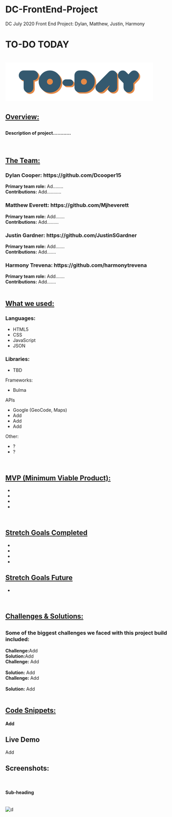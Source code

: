 # DC-FrontEnd-Project
DC July 2020 Front End Project: Dylan, Matthew, Justin, Harmony


<h1>TO-DO TODAY<h1>

<img src="images/To-Do_Today_Logo.png">

<h2><u>Overview:</u><h2>
<h4>Description of project............</h4>

</br>

<h2><u>The Team:</u></h2>

<h3>Dylan Cooper: https://github.com/Dcooper15</h3>
<b>Primary team role:</b> Ad........
</br>
<b>Contributions:</b> Add...........

<h3>Matthew Everett: https://github.com/Mjheverett</h3>
<b>Primary team role:</b> Add.......
</br>
<b>Contributions:</b> Add.........

<h3>Justin Gardner: https://github.com/JustinSGardner</h3>
<b>Primary team role:</b> Add.......
</br>
<b>Contributions:</b> Add.......

<h3>Harmony Trevena: https://github.com/harmonytrevena</h3>
<b>Primary team role:</b> Add.......
</br>
<b>Contributions:</b> Add.......

</br>
</br>
<h2><u>What we used:</u></h3>
<h3>Languages:</h3>
<ul>
    <li>HTML5</li>
    <li>CSS</li>
    <li>JavaScript</li>
    <li>JSON</li>
</ul>

<h3>Libraries:</h3>
<ul>
    <li>TBD</li>
</ul

<h3>Frameworks:</h3>
<ul>
    <li>Bulma</li>
</ul

<h3>APIs</h3>
<ul>
    <li>Google (GeoCode, Maps)</li>
    <li>Add</li>
    <li>Add</li>
    <li>Add</li>
</ul

<h3>Other:</h3>
<ul>
    <li>?</li>
    <li>?</li>
</ul>

</br>

<h2><u>MVP (Minimum Viable Product):</u></h2>
<ul>
    <li></li>
    <li></li>
    <li></li>
    <li></li>
</ul>

</br>

<h2><u>Stretch Goals Completed</u></h2>
<ul>
    <li></li>
    <li></li>
    <li></li>
    <li></li>
</ul>

<h2><u>Stretch Goals Future</u></h2>
<ul>
<li></li>
</ul>

</br>

<h2><u>Challenges & Solutions:</u><h2>
<h3>Some of the biggest challenges we faced with this project build included:</h2>

<b>Challenge:</b>Add
</br>
<b>Solution:</b>Add</br>
<b>Challenge:</b> Add </br>
</br>
<b>Solution:</b> Add</br>
<b>Challenge:</b> Add </br>
</br>
<b>Solution:</b> Add </br>
</br>

<h2><u>Code Snippets:</u></h2>

<h4>Add</h4>


<h2>Live Demo</h2>
Add
</br>

<h2>Screenshots:</h2>
<img src="add" alt="">
<h4>Sub-heading</h4>
<br />
<img src="add" alt="d">

       